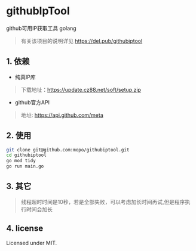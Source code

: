 githubIpTool
=====
github可用IP获取工具 golang

> 有关该项目的说明详见 https://del.pub/githubiptool

## 1. 依赖
* 纯真IP库
> 下载地址：https://update.cz88.net/soft/setup.zip

* github官方API
> 地址: https://api.github.com/meta

## 2. 使用
```bash
git clone git@github.com:mopo/githubiptool.git
cd githubiptool
go mod tidy
go run main.go
```

## 3. 其它
> 线程超时时间是10秒，若是全部失败，可以考虑加长时间再试,但是程序执行时间会加长

## 4. license
Licensed under MIT.